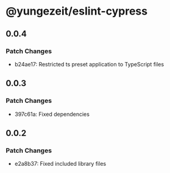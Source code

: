 # @yungezeit/eslint-cypress

## 0.0.4

### Patch Changes

- b24ae17: Restricted ts preset application to TypeScript files

## 0.0.3

### Patch Changes

- 397c61a: Fixed dependencies

## 0.0.2

### Patch Changes

- e2a8b37: Fixed included library files
